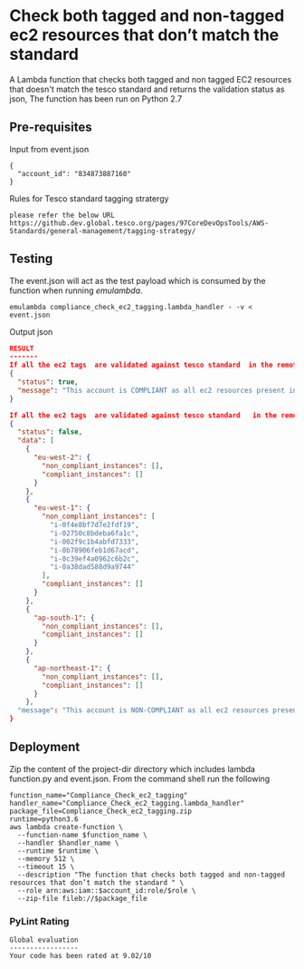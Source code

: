 # Check both tagged and non-tagged ec2 resources that don’t match the standard

A Lambda function that checks both tagged and non tagged EC2 resources that doesn't match the tesco standard  and returns the validation status as json, The function has been run on Python 2.7

## Pre-requisites

Input from event.json
```
{
  "account_id": "834873887160"
}
```
Rules for Tesco standard tagging stratergy

```
please refer the below URL https://github.dev.global.tesco.org/pages/97CoreDevOpsTools/AWS-Standards/general-management/tagging-strategy/
```
##  Testing
The event.json will act as the test payload which is consumed by the function when running *emulambda*.

`emulambda compliance_check_ec2_tagging.lambda_handler - -v < event.json`

Output json
```json
RESULT
-------
If all the ec2 tags  are validated against tesco standard  in the remote account succeeded, then we get the following output:
{
  "status": true,
  "message": "This account is COMPLIANT as all ec2 resources present in this account are tagged with   tesco standard tags"
}

If all the ec2 tags  are validated against tesco standard   in the remote account fails, then we get output similar to the below:
{
  "status": false,
  "data": [
    {
      "eu-west-2": {
        "non_compliant_instances": [],
        "compliant_instances": []
      }
    },
    {
      "eu-west-1": {
        "non_compliant_instances": [
          "i-0f4e8bf7d7e2fdf19",
          "i-02750c8bdeba6fa1c",
          "i-002f9c1b4abfd7333",
          "i-0b78906feb1d67acd",
          "i-0c39ef4a0962c6b2c",
          "i-0a38dad588d9a9744"
        ],
        "compliant_instances": []
      }
    },
    {
      "ap-south-1": {
        "non_compliant_instances": [],
        "compliant_instances": []
      }
    },
    {
      "ap-northeast-1": {
        "non_compliant_instances": [],
        "compliant_instances": []
      }
    },
  "message": "This account is NON-COMPLIANT as all ec2 resources present in this account are not tagged with  tesco standard tags"
}

```

## Deployment

Zip the content of the project-dir directory which includes lambda function.py and event.json. From the command shell run the following
```
function_name="Compliance_Check_ec2_tagging"
handler_name="Compliance_Check_ec2_tagging.lambda_handler"
package_file=Compliance_Check_ec2_tagging.zip
runtime=python3.6
aws lambda create-function \
  --function-name $function_name \
  --handler $handler_name \
  --runtime $runtime \
  --memory 512 \
  --timeout 15 \
  --description "The function that checks both tagged and non-tagged resources that don’t match the standard " \
  --role arn:aws:iam::$account_id:role/$role \
  --zip-file fileb://$package_file
```

### PyLint Rating
```
Global evaluation
-----------------
Your code has been rated at 9.02/10
```
